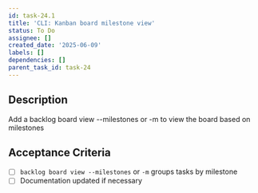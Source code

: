 ```yaml
---
id: task-24.1
title: 'CLI: Kanban board milestone view'
status: To Do
assignee: []
created_date: '2025-06-09'
labels: []
dependencies: []
parent_task_id: task-24
---
```


## Description

Add a backlog board view --milestones or -m to view the board based on milestones

## Acceptance Criteria

- [ ] `backlog board view --milestones` or `-m` groups tasks by milestone
- [ ] Documentation updated if necessary
